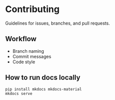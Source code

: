 # Contributing

Guidelines for issues, branches, and pull requests.

## Workflow
- Branch naming
- Commit messages
- Code style

## How to run docs locally
```bash
pip install mkdocs mkdocs-material
mkdocs serve
```